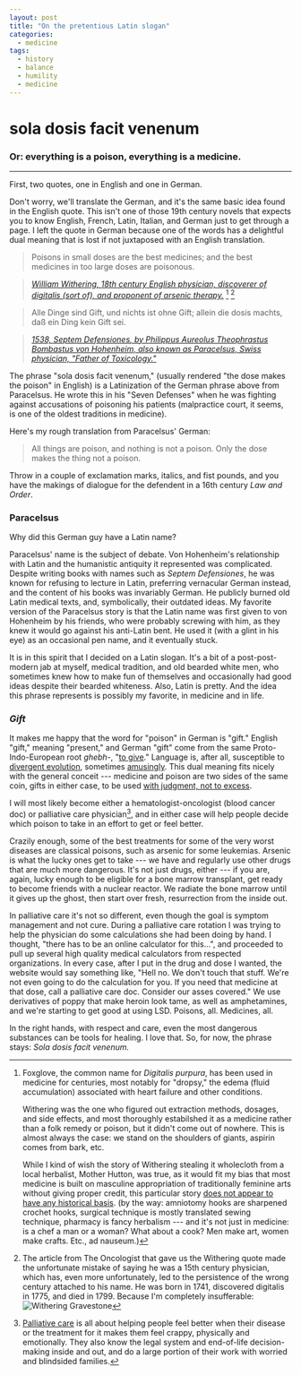 ```yaml
---
layout: post
title: "On the pretentious Latin slogan"
categories:
  - medicine
tags:
  - history
  - balance
  - humility
  - medicine
---
```


# sola dosis facit venenum

### Or: everything is a poison, everything is a medicine.
___________
<p></p>

First, two quotes, one in English and one in German.

Don't worry, we'll translate the German, and it's the same basic idea found in the English quote. This isn't one of those 19th century novels that expects you to know English, French, Latin, Italian, and German just to get through a page. I left the quote in German because one of the words has a delightful dual meaning that is lost if not juxtaposed with an English translation.

> Poisons in small doses are the best medicines; and the best medicines in too large doses are poisonous.

> <cite><a href="http://theoncologist.alphamedpress.org/content/6/suppl_2/1.long">William Withering, 18th century English physician, discoverer of digitalis (sort of), and proponent of arsenic therapy.</a></cite> [^1] [^2]

>Alle Dinge sind Gift, und nichts ist ohne Gift; allein die dosis machts, daß ein Ding kein Gift sei.

> <cite><a href="http://www.zeno.org/Philosophie/M/Paracelsus/Septem+Defensiones/Die+dritte+Defension+wegen+des+Schreibens+der+neuen+Rezepte"> 1538, *Septem Defensiones*, by Philippus Aureolus Theophrastus Bombastus von Hohenheim, also known as Paracelsus, Swiss physician, "Father of Toxicology."</a></cite>

The phrase "sola dosis facit venenum," (usually rendered "the dose makes the poison" in English) is a Latinization of the German phrase above from Paracelsus. He wrote this in his "Seven Defenses" when he was fighting against accusations of poisoning his patients (malpractice court, it seems, is one of the oldest traditions in medicine).

Here's my rough translation from Paracelsus' German:

> All things are poison, and nothing is not a poison. Only the dose makes the thing not a poison.

Throw in a couple of exclamation marks, italics, and fist pounds, and you have the makings of dialogue for the defendent in a 16th century *Law and Order*.

### Paracelsus

Why did this German guy have a Latin name?

Paracelsus' name is the subject of debate. Von Hohenheim's relationship with Latin and the humanistic antiquity it represented was complicated. Despite writing books with names such as *Septem Defensiones*, he was known for refusing to lecture in Latin, preferring vernacular German instead, and the content of his books was invariably German. He publicly burned old Latin medical texts, and, symbolically, their outdated ideas. My favorite version of the Paracelsus story is that the Latin name was first given to von Hohenheim by his friends, who were probably screwing with him, as they knew it would go against his anti-Latin bent. He used it (with a glint in his eye) as an occasional pen name, and it eventually stuck.

It is in this spirit that I decided on a Latin slogan. It's a bit of a post-post-modern jab at myself, medical tradition, and old bearded white men, who sometimes knew how to make fun of themselves and occasionally had good ideas despite their bearded whiteness. Also, Latin is pretty. And the idea this phrase represents is possibly my favorite, in medicine and in life.

### *Gift*

It makes me happy that the word for "poison" in German is "gift." English "gift," meaning "present," and German "gift" come from the same Proto-Indo-European root *ghebh*-, "[to give](https://www.etymonline.com/word/gift)." Language is, after all, susceptible to [divergent evolution](https://en.wikipedia.org/wiki/Divergent_evolution), sometimes [amusingly](http://www.bbc.co.uk/languages/yoursay/false_friends/german/be_careful__its_a_gift_englishgerman.shtml). This dual meaning fits nicely with the general conceit --- medicine and poison are two sides of the same coin, gifts in either case, to be used [with judgment, not to excess](https://www.lds.org/scriptures/dc-testament/dc/59.20).

I will most likely become either a hematologist-oncologist (blood cancer doc) or palliative care physician[^3], and in either case will help people decide which poison to take in an effort to get or feel better.

Crazily enough, some of the best treatments for some of the very worst diseases are classical poisons, such as arsenic for some leukemias. Arsenic is what the lucky ones get to take --- we have and regularly use other drugs that are much more dangerous. It's not just drugs, either --- if you are, again, lucky enough to be eligible for a bone marrow transplant, get ready to become friends with a nuclear reactor. We radiate the bone marrow until it gives up the ghost, then start over fresh, resurrection from the inside out.

In palliative care it's not so different, even though the goal is symptom management and not cure. During a palliative care rotation I was trying to help the physician do some calculations she had been doing by hand. I thought, "there has to be an online calculator for this...", and proceeded to pull up several high quality medical calculators from respected organizations. In every case, after I put in the drug and dose I wanted, the website would say something like, "Hell no. We don't touch that stuff. We're not even going to do the calculation for you. If you need that medicine at that dose, call a palliative care doc. Consider our asses covered." We use derivatives of poppy that make heroin look tame, as well as amphetamines, and we're starting to get good at using LSD. Poisons, all. Medicines, all.

In the right hands, with respect and care, even the most dangerous substances can be tools for healing. I love that. So, for now, the phrase stays: _Sola dosis facit venenum._

[^2]: The article from The Oncologist that gave us the Withering quote made the unfortunate mistake of saying he was a 15th century physician, which has, even more unfortunately, led to the persistence of the wrong century attached to his name. He was born in 1741, discovered digitalis in 1775, and died in 1799. Because I'm completely insufferable: ![Withering Gravestone](https://images.findagrave.com/photos/2007/261/12542514_119024797099.jpg)

[^1]: Foxglove, the common name for *Digitalis purpura*, has been used in medicine for centuries, most notably for "dropsy," the edema (fluid accumulation) associated with heart failure and other conditions. <p> Withering was the one who figured out extraction methods, dosages, and side effects, and most thoroughly estabilshed it as a medicine rather than a folk remedy or poison, but it didn't come out of nowhere. This is almost always the case: we stand on the shoulders of giants, aspirin comes from bark, etc.  </p> <p> While I kind of wish the story of Withering stealing it wholecloth from a local herbalist, Mother Hutton, was true, as it would fit my bias that most medicine is built on masculine appropriation of traditionally feminine arts without giving proper credit, this particular story [does not appear to have any historical basis](https://doi.org/10.1016/S0735-1097(85)80457-5). (by the way: amniotomy hooks are sharpened crochet hooks, surgical technique is mostly translated sewing technique, pharmacy is fancy herbalism --- and it's not just in medicine: is a chef a man or a woman? What about a cook? Men make art, women make crafts. Etc., ad nauseum.)

[^3]: [Palliative care](https://getpalliativecare.org/whatis/) is all about helping people feel better when their disease or the treatment for it makes them feel crappy, physically and emotionally. They also know the legal system and end-of-life decision-making inside and out, and do a large portion of their work with worried and blindsided families.
